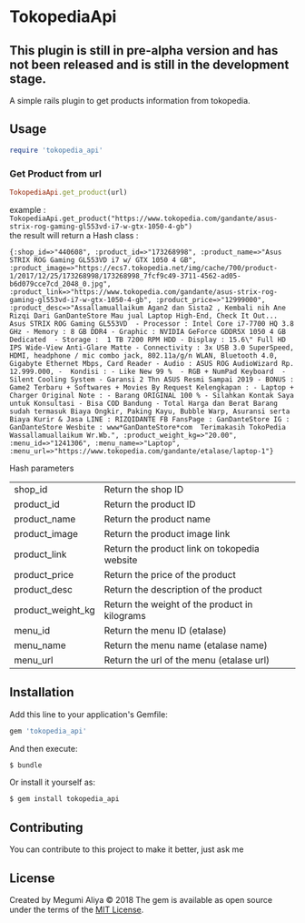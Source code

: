 # TokopediaApi
## This plugin is still in pre-alpha version and has not been released and is still in the development stage.
A simple rails plugin to get products information from tokopedia.

## Usage
```ruby
require 'tokopedia_api'
```
### Get Product from url
```ruby
TokopediaApi.get_product(url)
```
example : `TokopediaApi.get_product("https://www.tokopedia.com/gandante/asus-strix-rog-gaming-gl553vd-i7-w-gtx-1050-4-gb")` \
the result will return a Hash class :
```
{:shop_id=>"440608", :product_id=>"173268998", :product_name=>"Asus STRIX ROG Gaming GL553VD i7 w/ GTX 1050 4 GB", :product_image=>"https://ecs7.tokopedia.net/img/cache/700/product-1/2017/12/25/173268998/173268998_7fcf9c49-3711-4562-ad05-b6d079cce7cd_2048_0.jpg", :product_link=>"https://www.tokopedia.com/gandante/asus-strix-rog-gaming-gl553vd-i7-w-gtx-1050-4-gb", :product_price=>"12999000", :product_desc=>"Assallamuallaikum Agan2 dan Sista2 , Kembali nih Ane Rizqi Dari GanDanteStore Mau jual Laptop High-End, Check It Out...  Asus STRIX ROG Gaming GL553VD  - Processor : Intel Core i7-7700 HQ 3.8 GHz - Memory : 8 GB DDR4 - Graphic : NVIDIA GeForce GDDR5X 1050 4 GB Dedicated  - Storage :  1 TB 7200 RPM HDD - Display : 15.6\" Full HD IPS Wide-View Anti-Glare Matte - Connectivity : 3x USB 3.0 SuperSpeed, HDMI, headphone / mic combo jack, 802.11a/g/n WLAN, Bluetooth 4.0, Gigabyte Ethernet Mbps, Card Reader - Audio : ASUS ROG AudioWizard Rp. 12.999.000, -  Kondisi : - Like New 99 %  - RGB + NumPad Keyboard  - Silent Cooling System - Garansi 2 Thn ASUS Resmi Sampai 2019 - BONUS : Game2 Terbaru + Softwares + Movies By Request Kelengkapan : - Laptop + Charger Original Note : - Barang ORIGINAL 100 % - Silahkan Kontak Saya untuk Konsultasi - Bisa COD Bandung - Total Harga dan Berat Barang sudah termasuk Biaya Ongkir, Paking Kayu, Bubble Warp, Asuransi serta Biaya Kurir & Jasa LINE : RIZQIDANTE FB FansPage : GanDanteStore IG : GanDanteStore Wesbite : www*GanDanteStore*com  Terimakasih TokoPedia Wassallamuallaikum Wr.Wb.", :product_weight_kg=>"20.00", :menu_id=>"1241306", :menu_name=>"Laptop", :menu_url=>"https://www.tokopedia.com/gandante/etalase/laptop-1"}
```

Hash parameters
<table style="width: 100%">
  <tr>
    <td>shop_id</td>
    <td>Return the shop ID</td>
  </tr>
  <tr>
    <td>product_id</td>
    <td>Return the product ID</td>
  </tr>
  <tr>
    <td>product_name</td>
    <td>Return the product name</td>
  </tr>
  <tr>
    <td>product_image</td>
    <td>Return the product image link</td>
  </tr>
  <tr>
    <td>product_link</td>
    <td>Return the product link on tokopedia website</td>
  </tr>
  <tr>
    <td>product_price</td>
    <td>Return the price of the product</td>
  </tr>
  <tr>
    <td>product_desc</td>
    <td>Return the description of the product</td>
  </tr>
  <tr>
    <td>product_weight_kg</td>
    <td>Return the weight of the product in kilograms</td>
  </tr>
  <tr>
    <td>menu_id</td>
    <td>Return the menu ID (etalase)</td>
  </tr>
  <tr>
    <td>menu_name</td>
    <td>Return the menu name (etalase name)</td>
  </tr>
  <tr>
    <td>menu_url</td>
    <td>Return the url of the menu (etalase url)</td>
  </tr>
</table>

## Installation
Add this line to your application's Gemfile:

```ruby
gem 'tokopedia_api'
```

And then execute:
```bash
$ bundle
```

Or install it yourself as:
```bash
$ gem install tokopedia_api
```

## Contributing
You can contribute to this project to make it better, just ask me

## License
Created by Megumi Aliya &copy; 2018
The gem is available as open source under the terms of the [MIT License](https://opensource.org/licenses/MIT).
